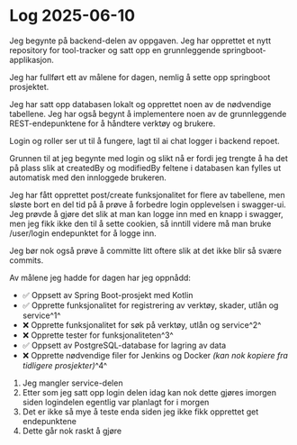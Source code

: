 # Log 2025-06-10

Jeg begynte på backend-delen av oppgaven. Jeg har opprettet et nytt repository for tool-tracker og satt opp en grunnleggende springboot-applikasjon.

Jeg har fullført ett av målene for dagen, nemlig å sette opp springboot prosjektet.

Jeg har satt opp databasen lokalt og opprettet noen av de nødvendige tabellene. Jeg har også begynt å implementere noen av de grunnleggende REST-endepunktene for å håndtere verktøy og brukere.

Login og roller ser ut til å fungere, lagt til ai chat logger i backend repoet.

Grunnen til at jeg begynte med login og slikt nå er fordi jeg trengte å ha det på plass slik at createdBy og modifiedBy feltene i databasen kan fylles ut automatisk med den innloggede brukeren.

Jeg har fått opprettet post/create funksjonalitet for flere av tabellene, men sløste bort en del tid på å prøve å forbedre login opplevelsen i swagger-ui. Jeg prøvde å gjøre det slik at man kan logge inn med en knapp i swagger, men jeg fikk ikke den til å sette cookien, så inntill videre må man bruke /user/login endepunktet for å logge inn.

Jeg bør nok også prøve å committe litt oftere slik at det ikke blir så svære commits.

Av målene jeg hadde for dagen har jeg oppnådd:

- ✅ Oppsett av Spring Boot-prosjekt med Kotlin
- ✅ Opprette funksjonalitet for registrering av verktøy, skader, utlån og service^1^
- ❌ Opprette funksjonalitet for søk på verktøy, utlån og service^2^
- ❌ Opprette tester for funksjonaliteten^3^
- ✅ Oppsett av PostgreSQL-database for lagring av data
- ❌ Opprette nødvendige filer for Jenkins og Docker *(kan nok kopiere fra tidligere prosjekter)*^4^

1. Jeg mangler service-delen
2. Etter som jeg satt opp login delen idag kan nok dette gjøres imorgen siden logindelen egentlig var planlagt for i morgen
3. Det er ikke så mye å teste enda siden jeg ikke fikk opprettet get endepunktene
4. Dette går nok raskt å gjøre
